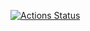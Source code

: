 [![Actions Status](https://github.com/mannycarreiro/cooking_recipes/workflows/{action}/badge.svg)](https://github.com/mannycarreiro/cooking_recipes/actions)

